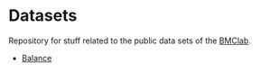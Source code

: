 Datasets
========

Repository for stuff related to the public data sets of the [BMClab](http://demotu.org/).

- [Balance](https://github.com/demotu/datasets/tree/master/Balance)

